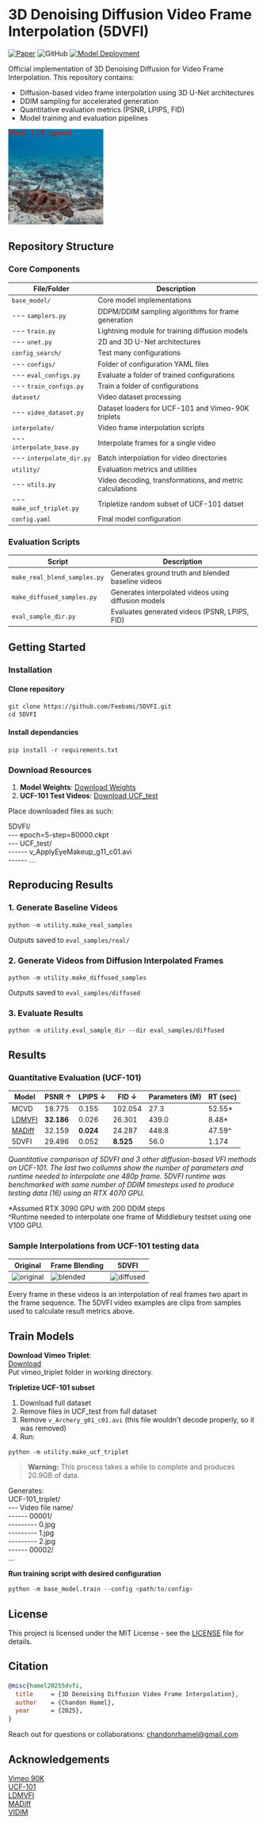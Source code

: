 # 3D Denoising Diffusion Video Frame Interpolation (5DVFI)

[![Paper](https://img.shields.io/badge/arXiv-Paper-crimson.svg)](https://arxiv.org/abs/XXXX.XXXXX)
![GitHub](https://img.shields.io/github/license/Feebami/5DVFI)
[![Model Deployment](https://img.shields.io/badge/Deployment-HuggingFace-orange.svg)](https://huggingface.co/spaces/Feebami/DiffusionVFI)

Official implementation of 3D Denoising Diffusion for Video Frame Interpolation. This repository contains:
- Diffusion-based video frame interpolation using 3D U-Net architectures
- DDIM sampling for accelerated generation
- Quantitative evaluation metrics (PSNR, LPIPS, FID)
- Model training and evaluation pipelines

![Interpolation Demo](display/interp_demo.gif)

## Repository Structure

### Core Components
| File/Folder          | Description                                                                 |
|----------------------|-----------------------------------------------------------------------------|
| `base_model/`        | Core model implementations                                                  |
| --- `samplers.py`    | DDPM/DDIM sampling algorithms for frame generation                          |
| --- `train.py`       | Lightning module for training diffusion models                              |
| --- `unet.py`        | 2D and 3D U-Net architectures                                               |
| `config_search/`           | Test many configurations                                              |
| --- `configs/`            | Folder of configuration YAML files                                        |
| --- `eval_configs.py` | Evaluate a folder of trained configurations   |
| --- `train_configs.py`    | Train a folder of configurations  |
| `dataset/`           | Video dataset processing                                                    |
| --- `video_dataset.py`| Dataset loaders for UCF-101 and Vimeo-90K triplets                         |
| `interpolate/`       | Video frame interpolation scripts                                           |
| --- `interpolate_base.py` | Interpolate frames for a single video                                  |
| --- `interpolate_dir.py`  | Batch interpolation for video directories                              |
| `utility/`           | Evaluation metrics and utilities                                            |
| --- `utils.py`       | Video decoding, transformations, and metric calculations                    |
| --- `make_ucf_triplet.py` | Tripletize random subset of UCF-101 datset                             |
| `config.yaml` | Final model configuration |

### Evaluation Scripts
| Script                     | Description                                                           |
|----------------------------|-----------------------------------------------------------------------|
| `make_real_blend_samples.py` | Generates ground truth and blended baseline videos                  |
| `make_diffused_samples.py` | Generates interpolated videos using diffusion models                  |
| `eval_sample_dir.py`       | Evaluates generated videos (PSNR, LPIPS, FID)                         |


## Getting Started

### Installation

#### Clone repository
```
git clone https://github.com/Feebami/5DVFI.git
cd 5DVFI
```

#### Install dependancies

```
pip install -r requirements.txt
```

### Download Resources

1. **Model Weights**: [Download Weights](https://drive.google.com/file/d/1BG5yZnf5ZrAcSV21NPDgIFit-44oCNmH/view?usp=drive_link)
2. **UCF-101 Test Videos**: [Download UCF_test](https://drive.google.com/file/d/1S7KFbABq_QQVX1nz_Z9nRKgt7j3IXShL/view?usp=drive_link)

Place downloaded files as such:

5DVFI/  
--- epoch=5-step=80000.ckpt  
--- UCF_test/  
------ v_ApplyEyeMakeup_g11_c01.avi  
------ ...

## Reproducing Results

### 1. Generate Baseline Videos

```
python -m utility.make_real_samples
```
Outputs saved to `eval_samples/real/`

### 2. Generate Videos from Diffusion Interpolated Frames

```
python -m utility.make_diffused_samples
```
Outputs saved to `eval_samples/diffused`

### 3. Evaluate Results

```
python -m utility.eval_sample_dir --dir eval_samples/diffused
```

## Results

### Quantitative Evaluation (UCF-101)
| Model         | PSNR ↑        | LPIPS ↓   | FID ↓     | Parameters (M)  | RT (sec)  |
|---------------|---------------|-----------|-----------|-----------------|-----------|
| MCVD          | 18.775  | 0.155     | 102.054   | 27.3            | 52.55*    |
| [LDMVFI](https://github.com/danier97/LDMVFI) | **32.186**  | 0.026     | 26.301    | 439.0           | 8.48*     |
| [MADiff](https://arxiv.org/abs/2404.13534) | 32.159  | **0.024** | 24.287    | 448.8           | 47.59^    |
| 5DVFI         | 29.496        | 0.052     | **8.525** | 56.0            | 1.174        |

*Quantitative comparison of 5DVFI and 3 other diffusion-based VFI methods on UCF-101. The last two collumns show the number of parameters and runtime needed to interpolate one 480p frame. 5DVFI runtime was benchmarked with same number of DDIM timesteps used to produce testing data (16) using an RTX 4070 GPU.*

*Assumed RTX 3090 GPU with 200 DDIM steps  
^Runtime needed to interpolate one frame of Middlebury testset using one V100 GPU.

### Sample Interpolations from UCF-101 testing data

| Original  | Frame Blending  | 5DVFI |
|-----------|-----------------|-------|
| ![original](display/original_examples.gif) | ![blended](display/blend_examples.gif) | ![diffused](display/diffused_examples.gif)  |

Every frame in these videos is an interpolation of real frames two apart in the frame sequence. The 5DVFI video examples are clips from samples used to calculate result metrics above. 

## Train Models

**Download Vimeo Triplet**:  
[Download](http://toflow.csail.mit.edu/)  
Put vimeo_triplet folder in working directory.

**Tripletize UCF-101 subset**  
1. Download full dataset
2. Remove files in UCF_test from full dataset 
3. Remove `v_Archery_g01_c01.avi` (this file wouldn't decode properly, so it was removed)
4. Run:
```
python -m utility.make_ucf_triplet
```
> **Warning:** This process takes a while to complete and produces 20.9GB of data.  

Generates:  
UCF-101_triplet/  
--- Video file name/  
------ 00001/  
--------- 0.jpg  
--------- 1.jpg  
--------- 2.jpg  
------ 00002/  
...

**Run training script with desired configuration**
```python
python -m base_model.train --config <path/to/config>
```

## License
This project is licensed under the MIT License - see the [LICENSE](LICENSE) file for details.

## Citation

```bibtex
@misc{hamel20255dvfi,
  title     = {3D Denoising Diffusion Video Frame Interpolation},
  author    = {Chandon Hamel},
  year      = {2025},
}
```
Reach out for questions or collaborations:
chandonrhamel@gmail.com

## Acknowledgements

[Vimeo 90K](http://toflow.csail.mit.edu/)  
[UCF-101](https://www.crcv.ucf.edu/data/UCF101.php)  
[LDMVFI](https://github.com/danier97/LDMVFI)  
[MADiff](https://arxiv.org/abs/2404.13534)  
[VIDIM](https://vidim-interpolation.github.io/)  
